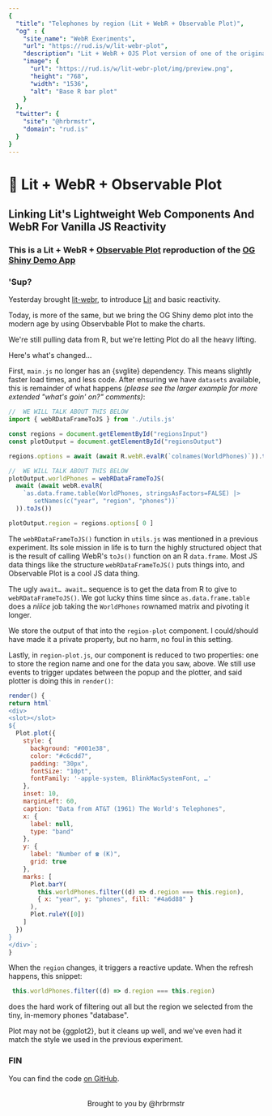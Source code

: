 ```yaml
---
{
  "title": "Telephones by region (Lit + WebR + Observable Plot)",
  "og" : {
    "site_name": "WebR Exeriments",
    "url": "https://rud.is/w/lit-webr-plot",
    "description": "Lit + WebR + OJS Plot version of one of the original Shiny demo apps",
    "image": {
      "url": "https://rud.is/w/lit-webr-plot/img/preview.png",
      "height": "768",
      "width": "1536",
      "alt": "Base R bar plot"
    }
  },
  "twitter": {
    "site": "@hrbrmstr",
    "domain": "rud.is"
  }
}
---
```


# 🧪 Lit + WebR + Observable Plot

<status-message id="status"></status-message>

## Linking Lit's Lightweight Web Components And WebR For Vanilla JS Reactivity 

### This is a Lit + WebR + [Observable Plot](https://github.com/observablehq/plot) reproduction of the [OG Shiny Demo App](https://shiny.rstudio.com/gallery/telephones-by-region.html)

<region-plot id="regionsOutput" svgId="lit-regions">
  <select-list label="Select a region:" id="regionsInput"></select-list>
</region-plot>

### 'Sup?

Yesterday brought [lit-webr](https://rud.is/w/lit-webr/), to introduce [Lit](lit.dev) and basic reactivity.

Today, is more of the same, but we bring the OG Shiny demo plot into the modern age by using Observbable Plot to make the charts. 

We're still pulling data from R, but we're letting Plot do all the heavy lifting.

Here's what's changed…

First, `main.js` no longer has an {svglite} dependency. This means slightly faster load times, and less code. After ensuring we have `datasets` available, this is remainder of what happens _(please see the larger example for more extended "what's goin' on?" comments)_:

```js
//  WE WILL TALK ABOUT THIS BELOW
import { webRDataFrameToJS } from './utils.js'

const regions = document.getElementById("regionsInput")
const plotOutput = document.getElementById("regionsOutput")

regions.options = await (await R.webR.evalR(`colnames(WorldPhones)`)).toArray()

//  WE WILL TALK ABOUT THIS BELOW
plotOutput.worldPhones = webRDataFrameToJS(
  await (await webR.evalR(
    `as.data.frame.table(WorldPhones, stringsAsFactors=FALSE) |> 
       setNames(c("year", "region", "phones"))`
  )).toJs())

plotOutput.region = regions.options[ 0 ]
```

The `webRDataFrameToJS()` function in `utils.js` was mentioned in a previous experiment. Its sole mission in life is to turn the highly structured object that is the result of calling WebR's `toJs()` function on an R `data.frame`. Most JS data things like the structure `webRDataFrameToJS()` puts things into, and Observable Plot is a cool JS data thing.

The ugly `await… await…` sequence is to get the data from R to give to `webRDataFrameToJS()`.  We got lucky thins time since `as.data.frame.table` does a _niiice_ job taking the `WorldPhones` rownamed matrix and pivoting it longer.

We store the output of that into the `region-plot` component. I could/should have made it a private property, but no harm, no foul in this setting.

Lastly, in `region-plot.js`, our component is reduced to two properties: one to store the region name and one for the data you saw, above. We still use events to trigger updates between the popup and the plotter, and said plotter is doing this in `render()`:

```js
render() {
return html`
<div>
<slot></slot>
${
  Plot.plot({
    style: {
      background: "#001e38",
      color: "#c6cdd7",
      padding: "30px",
      fontSize: "10pt",
      fontFamily: '-apple-system, BlinkMacSystemFont, …'
    },
    inset: 10,
    marginLeft: 60,
    caption: "Data from AT&T (1961) The World's Telephones",
    x: {
      label: null,
      type: "band"
    },
    y: {
      label: "Number of ☎️ (K)",
      grid: true
    },
    marks: [
      Plot.barY(
        this.worldPhones.filter((d) => d.region === this.region),
        { x: "year", y: "phones", fill: "#4a6d88" }
      ),
      Plot.ruleY([0])
    ]
  })
}
</div>`;
}
```

When the `region` changes, it triggers a reactive update. When the refresh happens, this snippet:

```js
 this.worldPhones.filter((d) => d.region === this.region)
 ```

 does the hard work of filtering out all but the region we selected from the tiny, in-memory phones "database".

 Plot may not be {ggplot2}, but it cleans up well, and we've even had it match the style we used in the previous experiment.

### FIN

You can find the code [on GitHub](https://github.com/hrbrmstr/lit-webr-ojs-plot).

<p style="text-align:center;margin-top:2rem;">Brought to you by @hrbrmstr</p>
